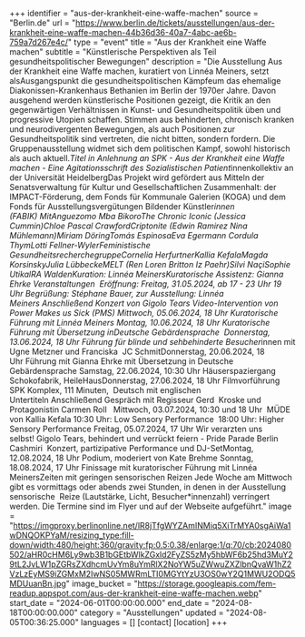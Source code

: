 +++
identifier = "aus-der-krankheit-eine-waffe-machen"
source = "Berlin.de"
url = "https://www.berlin.de/tickets/ausstellungen/aus-der-krankheit-eine-waffe-machen-44b36d36-40a7-4abc-ae6b-759a7d267e4c/"
type = "event"
title = "Aus der Krankheit eine Waffe machen"
subtitle = "Künstlerische Perspektiven als Teil gesundheitspolitischer Bewegungen"
description = "Die Ausstellung Aus der Krankheit eine Waffe machen, kuratiert von Linnéa Meiners, setzt alsAusgangspunkt die gesundheitspolitischen Kämpfeum das ehemalige Diakonissen-Krankenhaus Bethanien im Berlin der 1970er Jahre. Davon ausgehend werden künstlerische Positionen gezeigt, die Kritik an den gegenwärtigen Verhältnissen in Kunst- und Gesundheitspolitik üben und progressive Utopien schaffen. Stimmen aus behinderten, chronisch kranken und neurodivergenten Bewegungen, als auch Positionen zur Gesundheitspolitik sind vertreten, die nicht bitten, sondern fordern. Die Gruppenausstellung widmet sich dem politischen Kampf, sowohl historisch als auch aktuell.*Titel in Anlehnung an SPK - Aus der Krankheit eine Waffe machen - Eine Agitationsschrift des Sozialistischen Patient*innenkollektiv an der Universität HeidelbergDas Projekt wird gefördert aus Mitteln der Senatsverwaltung für Kultur und Gesellschaftlichen Zusammenhalt: der IMPACT-Förderung, dem Fonds für Kommunale Galerien (KOGA) und dem Fonds für Ausstellungsvergütungen Bildender Künstler*innen (FABIK) MitAnguezomo Mba BikoroThe Chronic Iconic (Jessica Cummin)Chloe Pascal CrawfordCriptonite (Edwin Ramirez  Nina Mühlemann)Miriam DöringTomás EspinosaEva Egermann  Cordula ThymLotti Fellner-WylerFeministische GesundheitsrecherchegruppeCornelia HerfurtnerKallia KefalaMagda KorsinskyJulia LübbeckeMELT (Ren Loren Britton  Iz Paehr)Silvi NaçiSophie UtikalRA WaldenKuration: Linnéa MeinersKuratorische Assistenz: Gianna Ehrke Veranstaltungen  Eröffnung: Freitag, 31.05.2024, ab 17 - 23 Uhr 19 Uhr Begrüßung: Stéphane Bauer, zur Ausstellung: Linnéa Meiners Anschließend Konzert von Gigolo Tears Video-Intervention von Power Makes us Sick (PMS) Mittwoch, 05.06.2024, 18 Uhr Kuratorische Führung mit Linnéa Meiners Montag, 10.06.2024, 18 Uhr Kuratorische Führung mit Übersetzung inDeutsche Gebärdensprache  Donnerstag, 13.06.2024, 18 Uhr Führung für blinde und sehbehinderte Besucher*innen mit Ugne Metzner und Franciska  JC SchmitDonnerstag, 20.06.2024, 18 Uhr Führung mit Gianna Ehrke mit Übersetzung in Deutsche Gebärdensprache Samstag, 22.06.2024, 10:30 Uhr Häuserspaziergang Schokofabrik, HeileHausDonnerstag, 27.06.2024, 18 Uhr Filmvorführung SPK Komplex, 111 Minuten,  Deutsch mit englischen Untertiteln Anschließend Gespräch mit Regisseur Gerd  Kroske und Protagonistin Carmen Roll   Mittwoch, 03.07.2024, 10:30 und 18 Uhr  MÜDE von Kallia Kefala 10:30 Uhr: Low Sensory Performance  18:00 Uhr: Higher Sensory Performance Freitag, 05.07.2024, 17 Uhr Wir verarzten uns selbst! Gigolo Tears, behindert und verrückt feiern - Pride Parade Berlin  Cashmiri  Konzert, partizipative Performance und DJ-SetMontag, 12.08.2024, 18 Uhr Podium, moderiert von Kate Brehme Sonntag, 18.08.2024, 17 Uhr Finissage mit kuratorischer Führung mit Linnéa MeinersZeiten mit geringen sensorischen Reizen Jede Woche am Mittwoch gibt es vormittags oder abends zwei Stunden, in denen in der Ausstellung sensorische  Reize (Lautstärke, Licht, Besucher*innenzahl) verringert werden. Die Termine sind im Flyer und auf der Webseite aufgeführt."
image = "https://imgproxy.berlinonline.net/lR8jTfgWYZAmINMiq5XiTrMYA0sgAiWa1wDNQOKPYaM/resizing_type:fill-down/width:480/height:360/gravity:fp:0.5:0.38/enlarge:1/q:70/cb:2024080502/aHR0cHM6Ly9wb3B1bGEtbWlkZGxld2FyZS5zMy5hbWF6b25hd3MuY29tL2JvLW1pZGRsZXdhcmUvYm8uYmRlX2NoYW5uZWwuZXZlbnQvaW1hZ2VzLzEyMS9iZGMxM2IwNS05MWRmLTI0MGYtYzU3OS0wY2Q1MWU2ODQ5MDUuanBn.jpg"
image_bucket = "https://storage.googleapis.com/fem-readup.appspot.com/aus-der-krankheit-eine-waffe-machen.webp"
start_date = "2024-06-01T00:00:00.000"
end_date = "2024-08-18T00:00:00.000"
category = "Ausstellungen"
updated = "2024-08-05T00:36:25.000"
languages = []
[contact]
[location]
+++